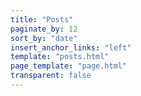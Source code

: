 ```yaml
---
title: "Posts"
paginate_by: 12
sort_by: "date"
insert_anchor_links: "left"
template: "posts.html"
page_template: "page.html"
transparent: false
---
```


